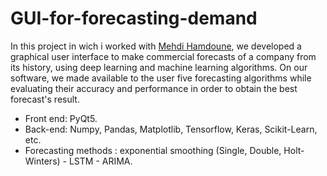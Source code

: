 # GUI-for-forecasting-demand

In this project in wich i worked with [Mehdi Hamdoune](https://github.com/mehdi99hamd), we developed a graphical user interface to make commercial forecasts of a company from its history, using deep learning and machine learning algorithms. On our software, we made available to the user five forecasting algorithms while evaluating their accuracy and performance in order to obtain the best forecast's result.

- Front end: PyQt5. 
- Back-end: Numpy, Pandas, Matplotlib, Tensorflow, Keras, Scikit-Learn, etc.
- Forecasting methods : exponential smoothing (Single, Double, Holt-Winters) - LSTM - ARIMA.
